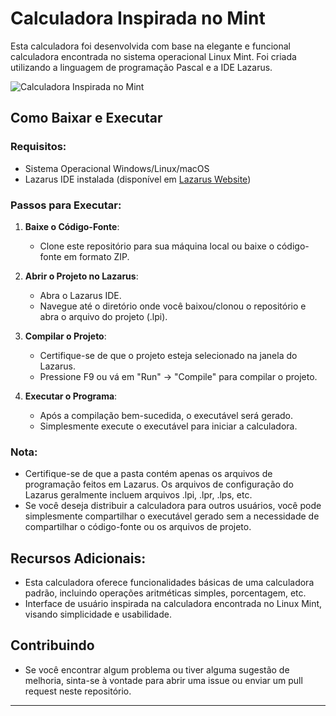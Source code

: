 # Calculadora Inspirada no Mint

Esta calculadora foi desenvolvida com base na elegante e funcional calculadora encontrada no sistema operacional Linux Mint. Foi criada utilizando a linguagem de programação Pascal e a IDE Lazarus.

![Calculadora Inspirada no Mint](calc_screenshot.png)

## Como Baixar e Executar

### Requisitos:

- Sistema Operacional Windows/Linux/macOS
- Lazarus IDE instalada (disponível em [Lazarus Website](https://www.lazarus-ide.org/))

### Passos para Executar:

1. **Baixe o Código-Fonte**:
   - Clone este repositório para sua máquina local ou baixe o código-fonte em formato ZIP.

2. **Abrir o Projeto no Lazarus**:
   - Abra o Lazarus IDE.
   - Navegue até o diretório onde você baixou/clonou o repositório e abra o arquivo do projeto (.lpi).

3. **Compilar o Projeto**:
   - Certifique-se de que o projeto esteja selecionado na janela do Lazarus.
   - Pressione F9 ou vá em "Run" -> "Compile" para compilar o projeto.

4. **Executar o Programa**:
   - Após a compilação bem-sucedida, o executável será gerado.
   - Simplesmente execute o executável para iniciar a calculadora.

### Nota:
- Certifique-se de que a pasta contém apenas os arquivos de programação feitos em Lazarus. Os arquivos de configuração do Lazarus geralmente incluem arquivos .lpi, .lpr, .lps, etc.
- Se você deseja distribuir a calculadora para outros usuários, você pode simplesmente compartilhar o executável gerado sem a necessidade de compartilhar o código-fonte ou os arquivos de projeto.

## Recursos Adicionais:

- Esta calculadora oferece funcionalidades básicas de uma calculadora padrão, incluindo operações aritméticas simples, porcentagem, etc.
- Interface de usuário inspirada na calculadora encontrada no Linux Mint, visando simplicidade e usabilidade.

## Contribuindo

- Se você encontrar algum problema ou tiver alguma sugestão de melhoria, sinta-se à vontade para abrir uma issue ou enviar um pull request neste repositório.

---
